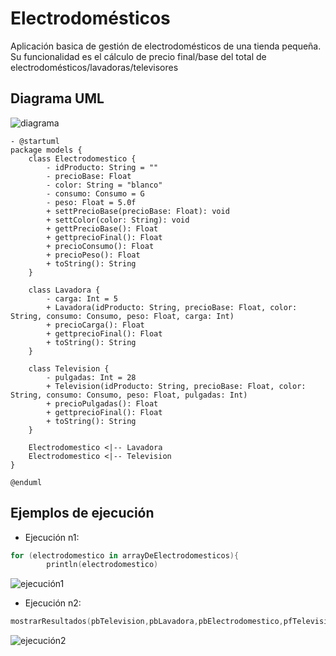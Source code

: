 # Electrodomésticos

Aplicación basica de gestión de electrodomésticos de una tienda pequeña. Su funcionalidad es el cálculo de precio final/base del total de electrodomésticos/lavadoras/televisores

## Diagrama UML

![diagrama](https://github.com/Thalia2603/Electrodomesticos/assets/153110473/44939ace-cd65-4fbb-8c55-71a437b3c7bd)

    - @startuml
    package models {
        class Electrodomestico {
            - idProducto: String = ""
            - precioBase: Float
            - color: String = "blanco"
            - consumo: Consumo = G
            - peso: Float = 5.0f
            + settPrecioBase(precioBase: Float): void
            + settColor(color: String): void
            + gettPrecioBase(): Float
            + gettprecioFinal(): Float
            + precioConsumo(): Float
            + precioPeso(): Float
            + toString(): String
        }
    
        class Lavadora {
            - carga: Int = 5
            + Lavadora(idProducto: String, precioBase: Float, color: String, consumo: Consumo, peso: Float, carga: Int)
            + precioCarga(): Float
            + gettprecioFinal(): Float
            + toString(): String
        }
    
        class Television {
            - pulgadas: Int = 28
            + Television(idProducto: String, precioBase: Float, color: String, consumo: Consumo, peso: Float, pulgadas: Int)
            + precioPulgadas(): Float
            + gettprecioFinal(): Float
            + toString(): String
        }
    
        Electrodomestico <|-- Lavadora
        Electrodomestico <|-- Television
    }
    
    @enduml

## Ejemplos de ejecución 

- Ejecución n1:

```kotlin
for (electrodomestico in arrayDeElectrodomesticos){
        println(electrodomestico)
```

![ejecución1](https://github.com/Thalia2603/Electrodomesticos/assets/153110473/0c0cfd52-af88-47d6-9116-40d9b938a57e)

- Ejecución n2:
  
```kotlin
mostrarResultados(pbTelevision,pbLavadora,pbElectrodomestico,pfTelevision,pfLavadora,pfElectrodomestico)
```

![ejecución2](https://github.com/Thalia2603/Electrodomesticos/assets/153110473/81691994-0cfc-41f9-b5fc-ec1dbab7c9f6)

